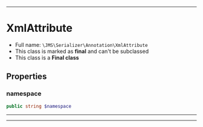 ***

# XmlAttribute

* Full name: `\JMS\Serializer\Annotation\XmlAttribute`
* This class is marked as **final** and can't be subclassed
* This class is a **Final class**

## Properties

### namespace

```php
public string $namespace
```

***



***

